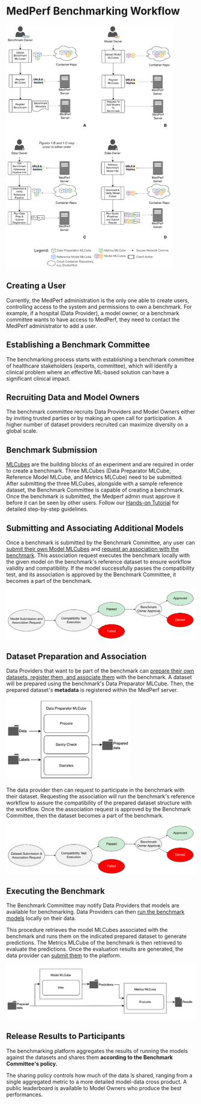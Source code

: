 # MedPerf Benchmarking Workflow

![](./images/full_diagram.PNG)

## Creating a User

Currently, the MedPerf administration is the only one able to create users, controlling access to the system and permissions to own a benchmark. For example, if a hospital (Data Provider), a model owner, or a benchmark committee wants to have access to MedPerf, they need to contact the MedPerf administrator to add a user.

## Establishing a Benchmark Committee

The benchmarking process starts with establishing a benchmark committee of healthcare stakeholders (experts, committee), which will identify a clinical problem where an effective ML-based solution can have a significant clinical impact.

## Recruiting Data and Model Owners

The benchmark committee recruits Data Providers and Model Owners either by inviting trusted parties or by making an open call for participation. A higher number of dataset providers recruited can maximize diversity on a global scale.

## Benchmark Submission

[MLCubes](mlcubes/mlcubes.md) are the building blocks of an experiment and are required in order to create a benchmark. Three MLCubes (Data Preparator MLCube, Reference Model MLCube, and Metrics MLCube) need to be submitted. After submitting the three MLCubes, alongside with a sample reference dataset, the Benchmark Committee is capable of creating a benchmark. Once the benchmark is submitted, the Medperf admin must approve it before it can be seen by other users. Follow our [Hands-on Tutorial](getting_started/benchmark_owner_demo.md) for detailed step-by-step guidelines.

## Submitting and Associating Additional Models

Once a benchmark is submitted by the Benchmark Committee, any user can [submit their own Model MLCubes](getting_started/model_owner_demo.md) and [request an association with the benchmark](getting_started/model_owner_demo.md#3-request-participation). This association request executes the benchmark locally with the given model on the benchmark's reference dataset to ensure workflow validity and compatibility. If the model successfully passes the compatibility test, and its association is approved by the Benchmark Committee, it becomes a part of the benchmark.

![](./images/submitting_associating_additional_models_1.png)

## Dataset Preparation and Association

Data Providers that want to be part of the benchmark can [prepare their own datasets, register them, and associate them](getting_started/data_owner_demo.md) with the benchmark. A dataset will be prepared using the benchmark's Data Preparator MLCube. Then, the prepared dataset's **metadata** is registered within the MedPerf server.

![](./images/flow_preparation_association_folders.PNG)

The data provider then can request to participate in the benchmark with their dataset. Requesting the association will run the benchmark's reference workflow to assure the compatibility of the prepared dataset structure with the workflow. Once the association request is approved by the Benchmark Committee, then the dataset becomes a part of the benchmark.

![](./images/dataset_preparation_association.png)

## Executing the Benchmark

The Benchmark Committee may notify Data Providers that models are available for benchmarking. Data Providers can then [run the benchmark models](getting_started/data_owner_demo.md#4-execute-the-benchmark) locally on their data.

This procedure retrieves the model MLCubes associated with the benchmark and runs them on the indicated prepared dataset to generate predictions. The Metrics MLCube of the benchmark is then retrieved to evaluate the predictions. Once the evaluation results are generated, the data provider can [submit them](getting_started/data_owner_demo.md#5-submit-a-result) to the platform.

![](./images/execution_flow_folders.PNG)

## Release Results to Participants

The benchmarking platform aggregates the results of running the models against the datasets and shares them **according to the Benchmark Committee's policy.**

The sharing policy controls how much of the data is shared, ranging from a single aggregated metric to a more detailed model-data cross product. A public leaderboard is available to Model Owners who produce the best performances.
